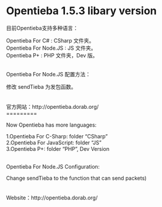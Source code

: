 Opentieba 1.5.3 libary version
==============================

<p>目前Opentieba支持多种语言：</p>
  Opentieba For C# : CSharp 文件夹。<br />
  Opentieba For Node.JS : JS 文件夹。<br />
  Opentieba P+ : PHP 文件夹，Dev 版。<br />
<br />
<p>Opentieba For Node.JS 配置方法：</p>
  修改 sendTieba 为发包函数。<br />
<br />
<br />
官方网站：http://opentieba.dorab.org/
<br />
=========

<p>Now Opentieba has more languages: </p>
1.Opentieba For C-Sharp: folder “CSharp”<br />
2.Opentieba For JavaScript: folder “JS”<br />
3.Opentieba P+: folder “PHP”, Dev Version<br />
<br />
<p>Opentieba For Node.JS Configuration: </p>
Change sendTieba to the function that can send packets) <br />
<br />
<br />
Website：http://opentieba.dorab.org/
<br />
